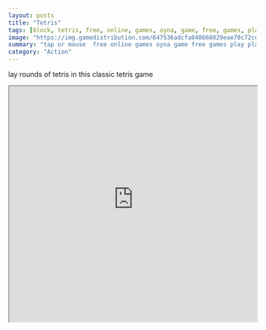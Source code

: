```yaml
---
layout: posts
title: "Tetris"
tags: [block, tetris, free, online, games, oyna, game, free, games, play, play, games]
image: "https://img.gamedistribution.com/647536adcfa040668029eae70c72ce33.jpg"
summary: "tap or mouse  free online games oyna game free games play play games"
category: "Action"
---
```


lay rounds of tetris in this classic tetris game

<iframe width="100%" height="480px;" src="https://html5.gamedistribution.com/647536adcfa040668029eae70c72ce33/"></iframe>